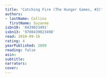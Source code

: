 ```yaml
---
title: 'Catching Fire (The Hunger Games, #2)'
authors:
- lastName: Collins
  firstName: Suzanne
isbn10: '0439023491'
isbn13: '9780439023498'
read: 2010-09-16
rating: 4
yearPublished: 2009
reading: false
asin:
subtitle:
narrators:
cover:
---
```

